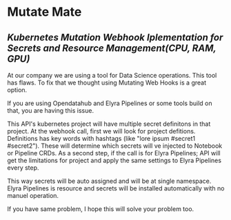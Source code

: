 # Mutate Mate

## _Kubernetes Mutation Webhook Iplementation for Secrets and Resource Management(CPU, RAM, GPU)_

At our company we are using a tool for Data Science operations. This tool has flaws. To fix that we thought using Mutating Web Hooks is a great option.

If you are using Opendatahub and Elyra Pipelines or some tools build on that, you are having this issue.

This API's kubernetes project will have multiple secret definitons in that project.
At the webhook call, first we will look for project defitions. Definitions has key words with hashtags (like "lore ipsum #secret1 #secret2"). These will determine which secrets will ve injected to Notebook or Pipeline CRDs.
As a second step, if the call is for Elyra Pipelines; API will get the limitations for project and apply the same settings to Elyra Pipelines every step.

This way secrets will be auto assigned and will be at single namespace.
Elyra Pipelines is resource and secrets will be installed automatically with no manuel operation.

If you have same problem, I hope this will solve your problem too.
